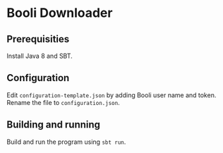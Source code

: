 # Booli Downloader

## Prerequisities
Install Java 8 and SBT.

## Configuration
Edit `configuration-template.json` by adding Booli user name and token. Rename the file to `configuration.json`.

## Building and running
Build and run the program using `sbt run`.
